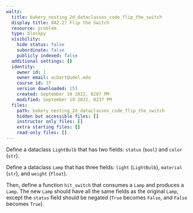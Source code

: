 ```yaml
---
waltz:
  title: bakery_nesting_2d_dataclasses_code_flip_the_switch
  display title: 8A2.2) Flip the Switch
  resource: problem
  type: blockpy
  visibility:
    hide status: false
    subordinate: false
    publicly indexed: false
  additional settings: {}
  identity:
    owner id: 1
    owner email: acbart@udel.edu
    course id: 37
    version downloaded: 151
    created: September 19 2022, 0207 PM
    modified: September 19 2022, 0237 PM
  files:
    path: bakery_nesting_2d_dataclasses_code_flip_the_switch
    hidden but accessible files: []
    instructor only files: []
    extra starting files: []
    read-only files: []
---
```

Define a dataclass `LightBulb` that has two fields: `status` (`bool`) and `color` (`str`).

Define a dataclass `Lamp` that has three fields: `light` (`LightBulb`), `material` (`str`), and `weight` (`float`).

Then, define a function `hit_switch` that consumes a `Lamp` and produces a `Lamp`. The new `Lamp` should have all the same fields as the original `Lamp`, except the `status` field should be negated (`True` becomes `False`, and `False` becomes `True`).